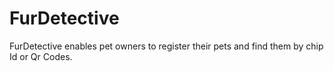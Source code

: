 # FurDetective

FurDetective enables pet owners to register their pets and find them by chip Id or Qr Codes.
